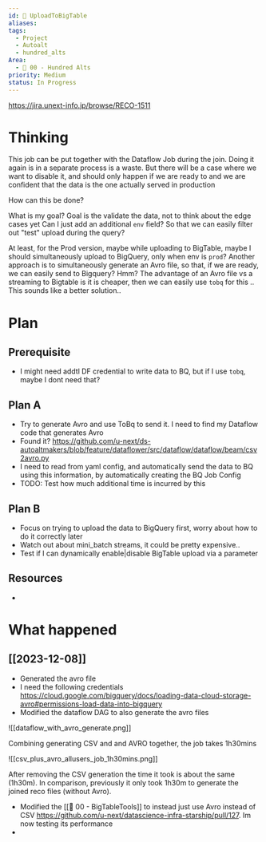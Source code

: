 ```yaml
---
id: 🎯 UploadToBigTable
aliases: 
tags:
  - Project
  - Autoalt
  - hundred_alts
Area:
  - 🕎 00 - Hundred Alts
priority: Medium
status: In Progress
---
```

https://jira.unext-info.jp/browse/RECO-1511

# Thinking

This job can be put together with the Dataflow Job during the join. Doing it again is in a separate process is a waste. 
But there will be a case where we want to disable it, and should only happen if we are ready to and we are confident that the data is the one actually served in production

How can this be done?

What is my goal? Goal is the validate the data, not to think about the edge cases yet
Can I just add an additional `env` field? So that we can easily filter out "test" upload during the query?

At least, for the Prod version, maybe while uploading to BigTable, maybe I should simultaneously upload to BigQuery, only when env is `prod`?
Another approach is to simultaneously generate an Avro file, so that, if we are ready, we can easily send to Bigquery? Hmm?
The advantage of an Avro file vs a streaming to Bigtable is it is cheaper, then we can easily use `tobq` for this .. This sounds like a better solution..

# Plan
## Prerequisite
* I might need addtl DF credential to write data to BQ, but if I use `tobq`, maybe I dont need that?
## Plan A
* Try to generate Avro and use ToBq to send it. I need to find my Dataflow code that generates Avro
 * Found it? https://github.com/u-next/ds-autoaltmakers/blob/feature/dataflower/src/dataflow/dataflow/beam/csv2avro.py
* I need to read from yaml config, and automatically send the data to BQ using this information, by automatically creating the BQ Job Config
* TODO: Test how much additional time is incurred by this

## Plan B
* Focus on trying to upload the data to BigQuery first, worry about how to do it correctly later
 * Watch out about mini_batch streams, it could be pretty expensive..
* Test if I can dynamically enable|disable BigTable upload via a parameter

## Resources
* 

# What happened
## [[2023-12-08]]
* Generated the avro file
* I need the following credentials https://cloud.google.com/bigquery/docs/loading-data-cloud-storage-avro#permissions-load-data-into-bigquery
* Modified the dataflow DAG to also generate the avro files

![[dataflow_with_avro_generate.png]]

Combining generating CSV and and AVRO together, the job takes 1h30mins

![[csv_plus_avro_allusers_job_1h30mins.png]]

After removing the CSV generation the time it took is about the same (1h30m). In comparison, previously it only took 1h30m to generate the joined reco files (without Avro).

* Modified the [[🕎 00 - BigTableTools]] to instead just use Avro instead of CSV https://github.com/u-next/datascience-infra-starship/pull/127. Im now testing its performance
* 